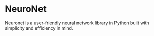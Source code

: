 # NeuroNet
Neuronet is a user-friendly neural network library in Python built with simplicity and efficiency in mind.

